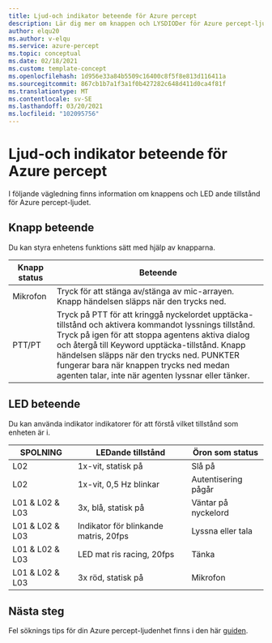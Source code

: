 ```yaml
---
title: Ljud-och indikator beteende för Azure percept
description: Lär dig mer om knappen och LYSDIODer för Azure percept-ljud
author: elqu20
ms.author: v-elqu
ms.service: azure-percept
ms.topic: conceptual
ms.date: 02/18/2021
ms.custom: template-concept
ms.openlocfilehash: 1d956e33a84b5509c16400c8f5f8e813d116411a
ms.sourcegitcommit: 867cb1b7a1f3a1f0b427282c648d411d0ca4f81f
ms.translationtype: MT
ms.contentlocale: sv-SE
ms.lasthandoff: 03/20/2021
ms.locfileid: "102095756"
---
```

# <a name="azure-percept-audio-button-and-led-behavior"></a>Ljud-och indikator beteende för Azure percept

I följande vägledning finns information om knappens och LED ande tillstånd för Azure percept-ljudet.

## <a name="button-behavior"></a>Knapp beteende

Du kan styra enhetens funktions sätt med hjälp av knapparna.

|Knapp status|  Beteende|
|------------|----------|
|Mikrofon|  Tryck för att stänga av/stänga av mic-arrayen. Knapp händelsen släpps när den trycks ned.|
|PTT/PT|   Tryck på PTT för att kringgå nyckelordet upptäcka-tillstånd och aktivera kommandot lyssnings tillstånd. Tryck på igen för att stoppa agentens aktiva dialog och återgå till Keyword upptäcka-tillstånd. Knapp händelsen släpps när den trycks ned. PUNKTER fungerar bara när knappen trycks ned medan agenten talar, inte när agenten lyssnar eller tänker.|

## <a name="led-behavior"></a>LED beteende

Du kan använda indikator indikatorer för att förstå vilket tillstånd som enheten är i.

|SPOLNING|   LEDande tillstånd|  Öron som status|
|---|------------|----------------| 
|L02|   1x-vit, statisk på |Slå på |
|L02|   1x-vit, 0,5 Hz blinkar|  Autentisering pågår |
|L01 & L02 & L03|   3x, blå, statisk på|     Väntar på nyckelord|
|L01 & L02 & L03|   Indikator för blinkande matris, 20fps | Lyssna eller tala|
|L01 & L02 & L03|   LED mat ris racing, 20fps|    Tänka|
|L01 & L02 & L03|   3x röd, statisk på | Mikrofon|

## <a name="next-steps"></a>Nästa steg

Fel söknings tips för din Azure percept-ljudenhet finns i den här [guiden](./troubleshoot-audio-accessory-speech-module.md).